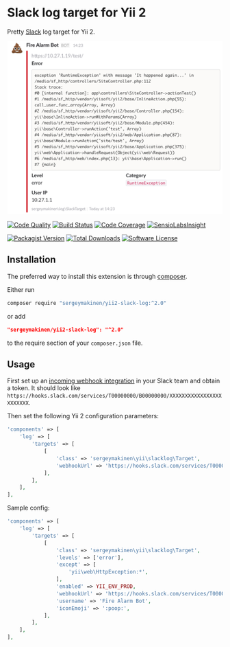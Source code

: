 # Slack log target for Yii 2

Pretty [Slack](https://slack.com) log target for Yii 2.

![Screenshot](docs/README.png)

[![Code Quality](https://img.shields.io/scrutinizer/g/sergeymakinen/yii2-slack-log.svg?style=flat-square)](https://scrutinizer-ci.com/g/sergeymakinen/yii2-slack-log) [![Build Status](https://img.shields.io/travis/sergeymakinen/yii2-slack-log.svg?style=flat-square)](https://travis-ci.org/sergeymakinen/yii2-slack-log) [![Code Coverage](https://img.shields.io/codecov/c/github/sergeymakinen/yii2-slack-log.svg?style=flat-square)](https://codecov.io/gh/sergeymakinen/yii2-slack-log) [![SensioLabsInsight](https://img.shields.io/sensiolabs/i/ba92b44d-afd3-463d-9d61-95ac316537af.svg?style=flat-square)](https://insight.sensiolabs.com/projects/ba92b44d-afd3-463d-9d61-95ac316537af)

[![Packagist Version](https://img.shields.io/packagist/v/sergeymakinen/yii2-slack-log.svg?style=flat-square)](https://packagist.org/packages/sergeymakinen/yii2-slack-log) [![Total Downloads](https://img.shields.io/packagist/dt/sergeymakinen/yii2-slack-log.svg?style=flat-square)](https://packagist.org/packages/sergeymakinen/yii2-slack-log) [![Software License](https://img.shields.io/badge/license-MIT-brightgreen.svg?style=flat-square)](LICENSE)

## Installation

The preferred way to install this extension is through [composer](https://getcomposer.org/download/).

Either run

```bash
composer require "sergeymakinen/yii2-slack-log:^2.0"
```

or add

```json
"sergeymakinen/yii2-slack-log": "^2.0"
```

to the require section of your `composer.json` file.

## Usage

First set up an [incoming webhook integration](https://my.slack.com/services/new/incoming-webhook/) in your Slack team and obtain a token. It should look like `https://hooks.slack.com/services/T00000000/B00000000/XXXXXXXXXXXXXXXXXXXXXXXX`.

Then set the following Yii 2 configuration parameters:

```php
'components' => [
    'log' => [
        'targets' => [
            [
                'class' => 'sergeymakinen\yii\slacklog\Target',
                'webhookUrl' => 'https://hooks.slack.com/services/T00000000/B00000000/XXXXXXXXXXXXXXXXXXXXXXXX',
            ],
        ],
    ],
],
```

Sample config:

```php
'components' => [
    'log' => [
        'targets' => [
            [
                'class' => 'sergeymakinen\yii\slacklog\Target',
                'levels' => ['error'],
                'except' => [
                    'yii\web\HttpException:*',
                ],
                'enabled' => YII_ENV_PROD,
                'webhookUrl' => 'https://hooks.slack.com/services/T00000000/B00000000/XXXXXXXXXXXXXXXXXXXXXXXX',
                'username' => 'Fire Alarm Bot',
                'iconEmoji' => ':poop:',
            ],
        ],
    ],
],
```
